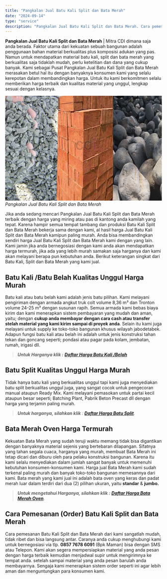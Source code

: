 ```yaml
---
title: "Pangkalan Jual Batu Kali Split dan Bata Merah"
date: "2024-09-14"
type: "service"
description: "Pangkalan Jual Batu Kali Split dan Bata Merah. Cara pemesanan Batu Kali Split dan Bata Merah dari kami sangatlah mudah, tidak ribet dan bisa langsung antar...."
---
```


**Pangkalan Jual Batu Kali Split dan Bata Merah** | Mitra CDI dimana saja anda berada. Faktor utama dari kekuatan sebuah bangunan adalah penggunaan bahan material berkualitas plus komposisi adukan yang pas. Namun untuk mendapatkan material batu kali, split dan bata merah yang berkualitas saja tidaklah mudah, perlu ketelitian dan dana yang cukup banyak. Kami sebagai Pusat Pangkalan Jual Batu Kali Split dan Bata Merah merasakan betul hal itu dengan banyaknya konsumen kami yang selalu kerepotan dalam membandingkan harga. Untuk itu kami berkomitmen selalu memberikan harga terbaik dan kualitas material yang unggul, lengkap sesuai dengan kelasnya.

![Pangkalan Jual Batu Kali Split dan Bata Merah](/images/blog/batu-bata-split.jpg)
*Pangkalan Jual Batu Kali Split dan Bata Merah*

Jika anda sedang mencari Pangkalan Jual Batu Kali Split dan Bata Merah terbaik dengan harga yang miring atau pas di kantong anda kamilah yang tepat. Karena hampir semua tempat tambang dan produksi Batu Kali Split dan Bata Merah bekerja sama dengan kami, al hasil harga Jual Batu Kali Split dan Bata Merah kamipun paling murah. Anda bisa membandingkan sendiri harga Jual Batu Kali Split dan Bata Merah kami dengan yang lain. Kami jamin jika anda bernegosiasi dengan kami anda akan mendapatkan harga termurah, jika ada yang lebih murah samakan saja harganya dan kami akan melayani berapa pun kebutuhan anda.
Berikut keterangan singkat dari Batu Kali, Split dan Bata Merah yang kami jual.

 ## Batu Kali /Batu Belah Kualitas Unggul Harga Murah
    
Batu kali atau batu belah kami adalah jenis batu pilihan. Kami melayani pengiriman dengan armada angkut truk colt volume 8,36 m³ dan Tronton volume 24-25 m³ dengan susunan rapih. Semua armada kami bebas biaya kirim dan kami menerapkan sistem pembayaran yang mudah dan aman, yaitu; dengan **cukup anda membayar dengan cara cash atau transfer stelah material yang kami kirim sampai di proyek anda**. Selain itu kami juga melayani untuk supply ke toko-toko bangunan khusus wilayah jabodetabek. Adapun fungsi batu kali atau belah ini adalah untuk jenis konstruksi tahan tekan dan goncang seperti; pondasi atau pagar pada kolam, jembatan, rumah, irigasi dll.
> _**Untuk Harganya klik :** [**Daftar Harga Batu Kali /Belah**](/blog/daftar-harga-material-pasir-dan-batu-terlengkap)_

 ## Batu Split Kualitas Unggul Harga Murah
    
Tidak hanya batu kali yang berkualitas unggul tapi kami juga menyediakan batu split berkualitas unggul juga, yang sangat cocok untuk pengecoran manual ataupun Ready Mix. Kami melayani pemasokan untuk partai kecil ataupun besar seperti; Batching Plant, Pabrik Beton Precast dll dengan harga yang terjamin paling murah.
> _**Untuk harganya, silahkan klik** : [**Daftar Harga Batu Split**](/blog/daftar-harga-material-pasir-dan-batu-terlengkap)._

 ## Bata Merah Oven Harga Termurah
    
Kekuatan Bata Merah yang sudah teruji waktu memang tidak bisa digantikan dengan banyaknya material sejenis yang bertebaran dilapangan. Sifatnya yang tahan segala cuaca, harganya yang murah, membuat Bata Merah ini tetap dicari dan diburu oleh para pelaku konstruksi bangunan. Karena itu kami selalu menyediakan dalam jumlah sangat banyak untuk memenuhi kebutuhan konsumen-konsumen kami. Harga jual Bata Merah kami sudah terkenal paling murah dan banyak toko-toko bangunan memesannya dari kami. Bata merah yang kami jual ini adalah bata oven yang keras dan padat merah luar dalam terdiri dari dua (2) pilihan ukuran, yaitu **standar** & **jumbo.**

> _**Untuk mengetahui Harganya, silahkan klik :** [**Daftar Harga Bata Merah Oven**](/blog/daftar-harga-material-pasir-dan-batu-terlengkap)._

 ## Cara Pemesanan (Order) Batu Kali Split dan Bata Merah
    
Cara pemesanan Batu Kali Split dan Bata Merah dari kami sangatlah mudah, tidak ribet dan bisa langsung antar. Caranya anda cukup menghubungi kami untuk bernegosiasi via tlp. **0857 7678 6091** (Bpk Maman) bisa dengan SMS atau Telepon. Kami akan segera mempersiapkan material yang anda pesan dengan harga terbaik kemudian menjadwal supir untuk mengirimnya ke tempat anda. setelah sampai material yang anda pesan barulah anda membayarnya. Sengaja kami menerapkan sistem order seperti ini agar lebih aman dan menguntungkan para konsumen kami.
